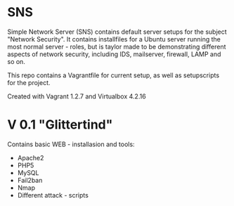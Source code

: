 SNS
===

Simple Network Server (SNS) contains default server setups for the subject "Network Security".
It contains installfiles for a Ubuntu server running the most normal server - roles, but is taylor made to be demonstrating
different aspects of network security, including IDS, mailserver, firewall, LAMP and so on. 

This repo contains a Vagrantfile for current setup, as well as setupscripts for the project. 

Created with Vagrant 1.2.7 and Virtualbox 4.2.16

V 0.1 "Glittertind"
===  
Contains basic WEB - installasion and tools:
- Apache2
- PHP5
- MySQL
- Fail2ban
- Nmap 
- Different attack - scripts


